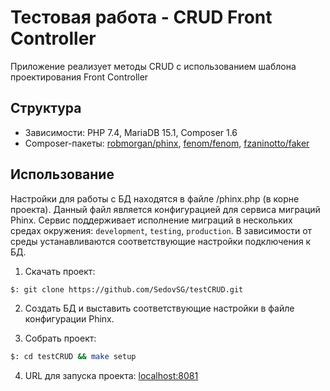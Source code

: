 # Тестовая работа - CRUD Front Controller
Приложение реализует методы CRUD с использованием шаблона проектирования Front Controller

## Структура

* Зависимости: PHP 7.4, MariaDB 15.1, Composer 1.6
* Composer-пакеты: [robmorgan/phinx](https://github.com/cakephp/phinx "Phinx"), [fenom/fenom](https://github.com/fenom-template/fenom "Fenom"), [fzaninotto/faker](https://github.com/fzaninotto/Faker "Faker")

## Использование

Настройки для работы с БД находятся в файле /phinx.php (в корне проекта). Данный файл является конфигурацией для сервиса миграций Phinx. Сервис поддерживает исполнение миграций в нескольких средах окружения: `development`, `testing`, `production`. В зависимости от среды устанавливаются соответствующие настройки подключения к БД.

1. Скачать проект:
```bash
$: git clone https://github.com/SedovSG/testCRUD.git
```

2. Создать БД и выставить соответствующие настройки в файле конфигурации Phinx.

3. Собрать проект:
```bash
$: cd testCRUD && make setup
```

4. URL для запуска проекта: [localhost:8081](http://localhost:8001)
